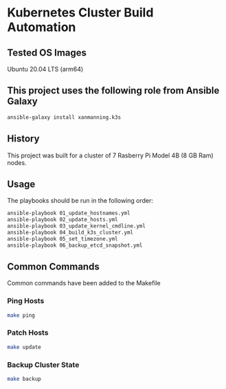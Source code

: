 # Kubernetes Cluster Build Automation

## Tested OS Images

Ubuntu 20.04 LTS (arm64)

## This project uses the following role from Ansible Galaxy

```bash
ansible-galaxy install xanmanning.k3s
```

## History

This project was built for a cluster of 7 Rasberry Pi Model 4B (8 GB Ram) nodes.

## Usage

The playbooks should be run in the following order:

```bash
ansible-playbook 01_update_hostnames.yml
ansible-playbook 02_update_hosts.yml
ansible-playbook 03_update_kernel_cmdline.yml
ansible-playbook 04_build_k3s_cluster.yml
ansible-playbook 05_set_timezone.yml
ansible-playbook 06_backup_etcd_snapshot.yml
```

## Common Commands

Common commands have been added to the Makefile

### Ping Hosts

```bash
make ping
```

### Patch Hosts

```bash
make update
```

### Backup Cluster State

```bash
make backup
```
